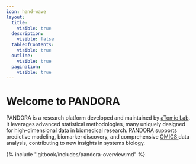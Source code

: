 ```yaml
---
icon: hand-wave
layout:
  title:
    visible: true
  description:
    visible: false
  tableOfContents:
    visible: true
  outline:
    visible: true
  pagination:
    visible: true
---
```


# Welcome to PANDORA

PANDORA is a research platform developed and maintained by [aTomic Lab](https://atomic-lab.org/). It leverages advanced statistical methodologies, many uniquely designed for high-dimensional data in biomedical research. PANDORA supports predictive modeling, biomarker discovery, and comprehensive [OMICS ](https://en.wikipedia.org/wiki/Omics)data analysis, contributing to new insights in systems biology.

{% include ".gitbook/includes/pandora-overview.md" %}
